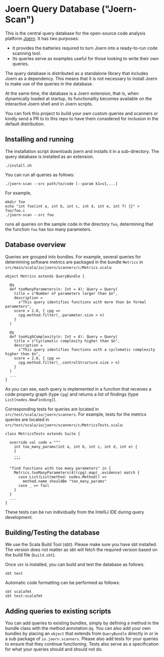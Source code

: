 # Joern Query Database ("Joern-Scan")

This is the central query database for the open-source code analysis
platform [Joern](https://github.com/ShiftLeftSecurity/joern). It has
two purposes:

* It provides the batteries required to turn Joern into a ready-to-run code scanning tool.
* Its queries serve as examples useful for those looking to write their own queries.

The query database is distributed as a standalone library that
includes Joern as a dependency. This means that it is not necessary to
install Joern to make use of the queries in the database.

At the same time, the database is a Joern extension, that is, when
dynamically loaded at startup, its functionality becomes available on
the interactive Joern shell and in Joern scripts.

You can fork this project to build your own custom queries and
scanners or kindly send a PR to to this repo to have them considered
for inclusion in the default distribution.

## Installing and running

The installation script downloads joern and installs it in a sub-directory.
The query database is installed as an extension.

```
./install.sh
```

You can run all queries as follows:

```
./joern-scan --src path/to/code [--param k1=v1,...]
```

For example,

```
mkdir foo
echo "int foo(int a, int b, int c, int d, int e, int f) {}" > foo/foo.c
./joern-scan --src foo
```

runs all queries on the sample code in the directory `foo`, determining that the function `foo`
has too many parameters.

## Database overview

Queries are grouped into bundles. For example, several queries for determining
software metrics are packaged in the bundle `Metrics` in
`src/main/scala/io/joern/scanners/c/Metrics.scala`:

```
object Metrics extends QueryBundle {

  @q
  def tooManyParameters(n: Int = 4): Query = Query(
    title = s"Number of parameters larger than $n",
    description =
      s"This query identifies functions with more than $n formal parameters",
    score = 2.0, { cpg =>
      cpg.method.filter(_.parameter.size > n)
    }
  )

  @q
  def tooHighComplexity(n: Int = 4): Query = Query(
    title = s"Cyclomatic complexity higher than $n",
    description =
      s"This query identifies functions with a cyclomatic complexity higher than $n",
    score = 2.0, { cpg =>
      cpg.method.filter(_.controlStructure.size > n)
    }
  )
  ...
}
```

As you can see, each query is implemented in a function that receives
a code property graph (type `Cpg`) and returns a list of findings
(type `List[nodes.NewFinding]`).

Corresponding tests for queries are located in
`src/test/scala/io/joern/scanners`. For example, tests for the metrics
queries are located in
`src/test/scala/io/joern/scanners/c/MetricsTests.scala`:

```
class MetricsTests extends Suite {

  override val code = """
    int too_many_params(int a, int b, int c, int d, int e) {
    }
	...
	"""

  "find functions with too many parameters" in {
    Metrics.tooManyParameters(4)(cpg).map(_.evidence) match {
      case List(List(method: nodes.Method)) =>
        method.name shouldBe "too_many_params"
      case _ => fail
    }
  }
  ...
}
```

These tests can be run individually from the IntelliJ IDE during query
development.

## Building/Testing the database

We use the Scala Build Tool (sbt). Please make sure you have sbt
installed. The version does not matter as sbt will fetch the required
version based on the build file (`build.sbt`).

Once `sbt` is installed, you can build and test the database as
follows:

```
sbt test
```

Automatic code formatting can be performed as follows:

```
sbt scalafmt
sbt test:scalafmt
```

## Adding queries to existing scripts

You can add queries to existing bundles, simply by defining a method in the bundle class with the
method annotation `@q`. You can also add your own bundles by placing an `object` that extends from
`QueryBundle` directly in or in a sub package of `io.joern.scanners`. Please also add tests
for your queries to ensure that they continue functioning. Tests also serve as a specification
for what your queries should and should not do.

